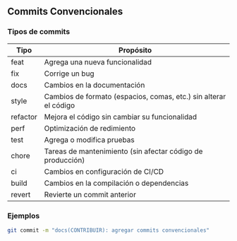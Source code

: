 ## Commits Convencionales
### Tipos de commits

| Tipo     | Propósito                                                        |
| -----    | ---------                                                        |
| feat     | Agrega una nueva funcionalidad                                   |
| fix      | Corrige un bug                                                   |
| docs     | Cambios en la documentación                                      |
| style    | Cambios de formato (espacios, comas, etc.) sin alterar el código |
| refactor | Mejora el código sin cambiar su funcionalidad                    |
| perf     | Optimización de redimiento                                       |
| test     | Agrega o modifica pruebas                                        |
| chore    | Tareas de mantenimiento (sin afectar código de producción)       |
| ci       | Cambios en configuración de CI/CD                                |
| build    | Cambios en la compilación o dependencias                         |
| revert   | Revierte un commit anterior                                      |

### Ejemplos
```bash
git commit -m "docs(CONTRIBUIR): agregar commits convencionales"
```
